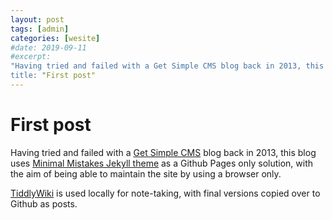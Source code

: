 ```yaml
---
layout: post
tags: [admin]
categories: [wesite]
#date: 2019-09-11
#excerpt: 
"Having tried and failed with a Get Simple CMS blog back in 2013, this blog uses a Github Pages only solution
title: "First post"
---
```

# First post
Having tried and failed with a [Get Simple CMS](http://get-simple.info/) blog back in 2013, this blog uses [Minimal Mistakes Jekyll theme](https://mmistakes.github.io/minimal-mistakes/) as a Github Pages only solution, with the aim of being able to maintain the site by using a browser only. 

[TiddlyWiki](https://tiddlywiki.com/) is used locally for note-taking, with final versions copied over to Github as posts. 

